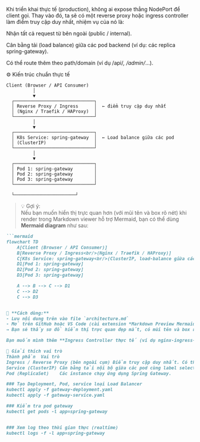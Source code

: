 Khi triển khai thực tế (production), không ai expose thẳng NodePort để client gọi.
Thay vào đó, ta sẽ có một reverse proxy hoặc ingress controller làm điểm truy cập duy nhất, nhiệm vụ của nó là:

Nhận tất cả request từ bên ngoài (public / internal).

Cân bằng tải (load balance) giữa các pod backend (ví dụ: các replica spring-gateway).

Có thể route thêm theo path/domain (ví dụ /api/*, /admin/*…).

⚙️ Kiến trúc chuẩn thực tế
```
Client (Browser / API Consumer)
          │
          ▼
  ┌──────────────────────────────┐
  │ Reverse Proxy / Ingress      │  ← điểm truy cập duy nhất
  │ (Nginx / Traefik / HAProxy)  │
  └──────────────────────────────┘
          │
          ▼
  ┌──────────────────────────────┐
  │ K8s Service: spring-gateway  │  ← Load balance giữa các pod
  │ (ClusterIP)                  │
  └──────────────────────────────┘
          │
          ▼
  ┌──────────────────────────────┐
  │ Pod 1: spring-gateway        │
  │ Pod 2: spring-gateway        │
  │ Pod 3: spring-gateway        │
  └──────────────────────────────┘

  └───────────────────────┘
```
> 💡 Gợi ý:  
Nếu bạn muốn hiển thị trực quan hơn (với mũi tên và box rõ nét) khi render trong Markdown viewer hỗ trợ Mermaid, bạn có thể dùng **Mermaid diagram** như sau:

```markdown
```mermaid
flowchart TD
    A[Client (Browser / API Consumer)]
    B[Reverse Proxy / Ingress<br/>(Nginx / Traefik / HAProxy)]
    C[K8s Service: spring-gateway<br/>(ClusterIP, load-balance giữa các pod)]
    D1[Pod 1: spring-gateway]
    D2[Pod 2: spring-gateway]
    D3[Pod 3: spring-gateway]

    A --> B --> C --> D1
    C --> D2
    C --> D3


🔹 **Cách dùng:**  
- Lưu nội dung trên vào file `architecture.md`  
- Mở trên GitHub hoặc VS Code (cài extension *Markdown Preview Mermaid Support*)  
→ Bạn sẽ thấy sơ đồ hiển thị trực quan đẹp mắt, có mũi tên và box rõ ràng.  

Bạn muốn mình thêm **Ingress Controller thực tế (ví dụ nginx-ingress-controller)** vào sơ đồ này luôn không?

🧠 Giải thích vai trò
Thành phần	Vai trò
Ingress / Reverse Proxy (bên ngoài cụm)	Điểm truy cập duy nhất. Có thể SSL termination, rewrite URL, auth, cache, routing.
Service (ClusterIP)	Cân bằng tải nội bộ giữa các pod cùng label selector.
Pod (ReplicaSet)	Các instance chạy ứng dụng Spring Gateway.

### Tạo Deployment, Pod, service loại Load Balancer
kubectl apply -f gateway-deployment.yaml
kubectl apply -f gateway-service.yaml

### Kiểm tra pod gateway
kubectl get pods -l app=spring-gateway


### Xem log theo thời gian thực (realtime)
kubectl logs -f -l app=spring-gateway
